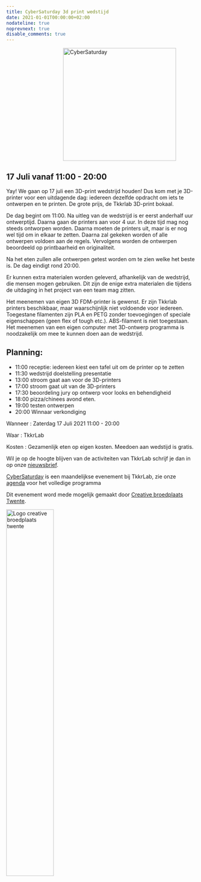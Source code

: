 ```yaml
---
title: CyberSaturday 3d print wedstijd
date: 2021-01-01T00:00:00+02:00
nodateline: true
noprevnext: true
disable_comments: true
---
```


<img alt="CyberSaturday" src="/images/cyber_saturday.png" width="300px" height="300px" style="margin: 0px 30%;">

## 17 Juli vanaf 11:00 - 20:00  ##

Yay! We gaan op 17 juli een 3D-print wedstrijd houden! Dus kom met je 3D-printer voor een uitdagende dag: iedereen dezelfde opdracht om iets te ontwerpen en te printen. De grote prijs, de Tkkrlab 3D-print bokaal.

De dag begint om 11:00. Na uitleg van de wedstrijd is er eerst anderhalf uur ontwerptijd. Daarna gaan de printers aan voor 4 uur. In deze tijd mag nog steeds ontworpen worden. Daarna moeten de printers uit, maar is er nog wel tijd om in elkaar te zetten. Daarna zal gekeken worden of alle ontwerpen voldoen aan de regels. Vervolgens worden de ontwerpen beoordeeld op printbaarheid en originaliteit. 

Na het eten zullen alle ontwerpen getest worden om te zien welke het beste is. De dag eindigt rond 20:00.

Er kunnen extra materialen worden geleverd, afhankelijk van de wedstrijd, die mensen mogen gebruiken. Dit zijn de enige extra materialen die tijdens de uitdaging in het project van een team mag zitten.

Het meenemen van eigen 3D FDM-printer is gewenst. Er zijn Tkkrlab printers beschikbaar, maar waarschijnlijk niet voldoende voor iedereen. Toegestane filamenten zijn PLA en PETG zonder toevoegingen of speciale eigenschappen (geen flex of tough etc.). ABS-filament is niet toegestaan. Het meenemen van een eigen computer met 3D-ontwerp programma is noodzakelijk om mee te kunnen doen aan de wedstrijd.

## Planning:

* 11:00 receptie: iedereen kiest een tafel uit om de printer op te zetten
* 11:30 wedstrijd doelstelling presentatie
* 13:00 stroom gaat aan voor de 3D-printers
* 17:00 stroom gaat uit van de 3D-printers
* 17:30 beoordeling jury op ontwerp voor looks en behendigheid
* 18:00 pizza/chinees avond eten.
* 19:00 testen ontwerpen
* 20:00 Winnaar verkondiging


Wanneer : Zaterdag 17 Juli 2021 11:00 - 20:00

Waar : TkkrLab

Kosten : Gezamenlijk eten op eigen kosten. Meedoen aan wedstijd is gratis.

Wil je op de hoogte blijven van de activiteiten van TkkrLab schrijf je dan in op onze [nieuwsbrief](http://eepurl.com/gLxrLD).


[CyberSaturday](/cybersaturdays/cybersaturday/) is een maandelijkse evenement bij TkkrLab, zie onze [agenda](/agenda/) voor het volledige programma

Dit evenement word mede mogelijk gemaakt door [Creative broedplaats Twente](http://www.creatievebroedplaatsentwente.nl/).

<img width=50% src="/images/Logo-Creatieve-Broedplaatsen-Twente.jpg"  alt="Logo creative broedplaats twente">